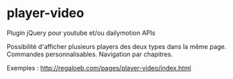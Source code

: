 # player-video
Plugin jQuery pour youtube et/ou dailymotion APIs

Possibilité d'afficher plusieurs players des deux types dans la même page.
Commandes personnalisables.
Navigation par chapitres. 

Exemples : http://regaloeb.com/pages/player-video/index.html
